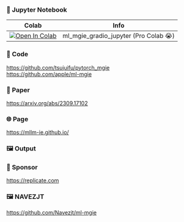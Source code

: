 
### 🍊 Jupyter Notebook

| Colab | Info
| --- | --- |
[![Open In Colab](https://colab.research.google.com/assets/colab-badge.svg)](https://colab.research.google.com/github/camenduru/ml-mgie-jupyter/blob/main/ml_mgie_gradio_jupyter.ipynb) | ml_mgie_gradio_jupyter (Pro Colab 😭)

### 🧬 Code
https://github.com/tsujuifu/pytorch_mgie <br />
https://github.com/apple/ml-mgie <br />

### 📄 Paper
https://arxiv.org/abs/2309.17102

### 🌐 Page
https://mllm-ie.github.io/

### 🖼 Output

### 🏢 Sponsor
https://replicate.com
### 🖼 NAVEZJT
https://github.com/Navezjt/ml-mgie
